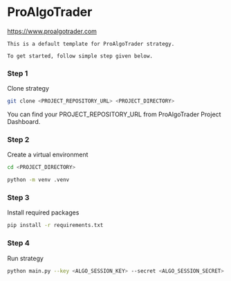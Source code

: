 # ProAlgoTrader

https://www.proalgotrader.com

```
This is a default template for ProAlgoTrader strategy.

To get started, follow simple step given below.
```

### Step 1

Clone strategy

```bash
git clone <PROJECT_REPOSITORY_URL> <PROJECT_DIRECTORY>
```

You can find your PROJECT_REPOSITORY_URL from ProAlgoTrader Project Dashboard.

### Step 2

Create a virtual environment

```bash
cd <PROJECT_DIRECTORY>

python -m venv .venv
```

### Step 3

Install required packages

```bash
pip install -r requirements.txt
```

### Step 4

Run strategy

```bash
python main.py --key <ALGO_SESSION_KEY> --secret <ALGO_SESSION_SECRET>
```
